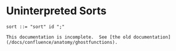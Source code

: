 Uninterpreted Sorts
===================

```
sort ::= "sort" id ";"
```

```{todo}
This documentation is incomplete.  See [the old documentation](/docs/confluence/anatomy/ghostfunctions).
```

